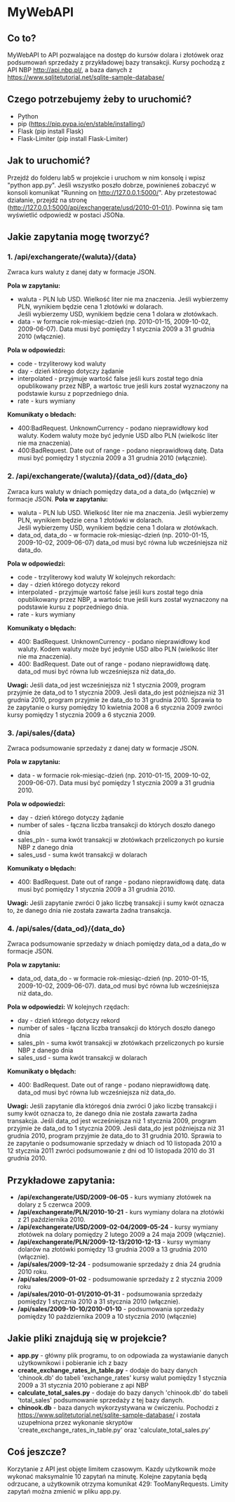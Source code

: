 # MyWebAPI
## Co to?
MyWebAPI to API pozwalające na dostęp do kursów dolara i złotówek oraz podsumowań sprzedaży z przykładowej bazy transakcji. Kursy pochodzą z API NBP http://api.nbp.pl/, a baza danych z https://www.sqlitetutorial.net/sqlite-sample-database/
## Czego potrzebujemy żeby to uruchomić?
- Python
- pip (https://pip.pypa.io/en/stable/installing/)
- Flask (pip install Flask)
- Flask-Limiter (pip install Flask-Limiter)
## Jak to uruchomić?
Przejdź do folderu lab5 w projekcie i uruchom w nim konsolę i wpisz "python app.py". 
Jeśli wszystko poszło dobrze, powinieneś zobaczyć w konsoli komunikat "Running on http://127.0.0.1:5000/".
Aby przetestować działanie, przejdź na stronę (http://127.0.0.1:5000/api/exchangerate/usd/2010-01-01/).
Powinna się tam wyświetlić odpowiedź w postaci JSONa.
## Jakie zapytania mogę tworzyć?
### 1. /api/exchangerate/{waluta}/{data}
Zwraca kurs waluty z danej daty w formacje JSON.

**Pola w zapytaniu:**  
- waluta - PLN lub USD. Wielkość liter nie ma znaczenia. Jeśli wybierzemy PLN, wynikiem będzie cena 1 złotówki w dolarach.  
Jeśli wybierzemy USD, wynikiem będzie cena 1 dolara w złotówkach.  
- data - w formacie rok-miesiąc-dzień (np. 2010-01-15, 2009-10-02, 2009-06-07). Data musi być pomiędzy 1 stycznia 2009 a 31 grudnia 2010 (włącznie).  

**Pola w odpowiedzi:**  
- code - trzyliterowy kod waluty  
- day - dzień którego dotyczy żądanie  
- interpolated - przyjmuje wartość false jeśli kurs został tego dnia opublikowany przez NBP, a wartośc true jeśli kurs został wyznaczony na podstawie kursu z poprzedniego dnia.  
- rate - kurs wymiany  

**Komunikaty o błedach:**
- 400:BadRequest. UnknownCurrency - podano nieprawidłowy kod waluty. Kodem waluty może być jedynie USD albo PLN (wielkośc liter nie ma znaczenia).
- 400:BadRequest. Date out of range - podano nieprawidłową datę. Data musi być pomiędzy 1 stycznia 2009 a 31 grudnia 2010 (włącznie).

### 2. /api/exchangerate/{waluta}/{data_od}/{data_do}
Zwraca kurs waluty w dniach pomiędzy data_od a data_do (włącznie) w formacje JSON.
**Pola w zapytaniu:**
- waluta - PLN lub USD. Wielkość liter nie ma znaczenia. Jeśli wybierzemy PLN, wynikiem będzie cena 1 złotówki w dolarach.  
Jeśli wybierzemy USD, wynikiem będzie cena 1 dolara w złotówkach.  
- data_od, data_do - w formacie rok-miesiąc-dzień (np. 2010-01-15, 2009-10-02, 2009-06-07)
data_od musi być równa lub wcześniejsza niż data_do.

**Pola w odpowiedzi:**
- code - trzyliterowy kod waluty
W kolejnych rekordach:
- day - dzień którego dotyczy rekord
- interpolated - przyjmuje wartość false jeśli kurs został tego dnia opublikowany przez NBP, a wartośc true jeśli kurs został wyznaczony na podstawie kursu z poprzedniego dnia.
- rate - kurs wymiany

**Komunikaty o błędach:**
- 400: BadRequest. UnknownCurrency - podano nieprawidłowy kod waluty. Kodem waluty może być jedynie USD albo PLN (wielkośc liter nie ma znaczenia).
- 400: BadRequest. Date out of range - podano nieprawidłową datę. data_od musi być równa lub wcześniejsza niż data_do.

**Uwagi:**
Jeśli data_od jest wcześniejsza niż 1 stycznia 2009, program przyjmie że data_od to 1 stycznia 2009. Jesli data_do jest późniejsza niż 31 grudnia 2010, program przyjmie że data_do to 31 grudnia 2010.
Sprawia to że zapytanie o kursy pomiędzy 10 kwietnia 2008 a 6 stycznia 2009 zwróci kursy pomiędzy 1 stycznia 2009 a 6 stycznia 2009.


### 3. /api/sales/{data}
Zwraca podsumowanie sprzedaży z danej daty w formacje JSON.

**Pola w zapytaniu:**
- data - w formacie rok-miesiąc-dzień (np. 2010-01-15, 2009-10-02, 2009-06-07). Data musi być pomiędzy 1 stycznia 2009 a 31 grudnia 2010.

**Pola w odpowiedzi:**
- day - dzień którego dotyczy żądanie
- number of sales - łączna liczba transakcji do których doszło danego dnia
- sales_pln - suma kwót transakcji w złotówkach przeliczonych po kursie NBP z danego dnia
- sales_usd - suma kwót transakcji w dolarach

**Komunikaty o błędach:**
- 400: BadRequest. Date out of range - podano nieprawidłową datę. data musi być pomiędzy 1 stycznia 2009 a 31 grudnia 2010.

**Uwagi:**
Jeśli zapytanie zwróci 0 jako liczbę transakcji i sumy kwót oznacza to, że danego dnia nie została zawarta żadna transakcja.

### 4. /api/sales/{data_od}/{data_do}
Zwraca podsumowanie sprzedaży w dniach pomiędzy data_od a data_do w formacje JSON.

**Pola w zapytaniu:**
- data_od, data_do - w formacie rok-miesiąc-dzień (np. 2010-01-15, 2009-10-02, 2009-06-07). data_od musi być równa lub wcześniejsza niż data_do.

**Pola w odpowiedzi:**
W kolejnych rzędach:
- day - dzień którego dotyczy rekord
- number of sales - łączna liczba transakcji do których doszło danego dnia
- sales_pln - suma kwót transakcji w złotówkach przeliczonych po kursie NBP z danego dnia
- sales_usd - suma kwót transakcji w dolarach

**Komunikaty o błędach:**
- 400: BadRequest. Date out of range - podano nieprawidłową datę. data_od musi być równa lub wcześniejsza niż data_do.

**Uwagi:**
Jeśli zapytanie dla któregoś dnia zwróci 0 jako liczbę transakcji i sumy kwót oznacza to, że danego dnia nie została zawarta żadna transakcja.
Jeśli data_od jest wcześniejsza niż 1 stycznia 2009, program przyjmie że data_od to 1 stycznia 2009. Jesli data_do jest późniejsza niż 31 grudnia 2010, program przyjmie że data_do to 31 grudnia 2010.
Sprawia to że zapytanie o podsumowanie sprzedaży w dniach od 10 listopada 2010 a 12 stycznia 2011 zwróci podsumowanie z dni od 10 listopada 2010 do 31 grudnia 2010.


## Przykładowe zapytania:
- **/api/exchangerate/USD/2009-06-05** - kurs wymiany złotówek na dolary z 5 czerwca 2009.
- **/api/exchangerate/PLN/2010-10-21** - kurs wymiany dolara na złotówki z 21 października 2010.
- **/api/exchangerate/USD/2009-02-04/2009-05-24** - kursy wymiany złotówek na dolary pomiędzy 2 lutego 2009 a 24 maja 2009 (włącznie).
- **/api/exchangerate/PLN/2009-12-13/2010-12-13** - kursy wymiany dolarów na złotówki pomiędzy 13 grudnia 2009 a 13 grudnia 2010 (włącznie).
- **/api/sales/2009-12-24** - podsumowanie sprzedaży z dnia 24 grudnia 2010 roku.
- **/api/sales/2009-01-02** - podsumowanie sprzedaży z 2 stycznia 2009 roku
- **/api/sales/2010-01-01/2010-01-31** - podsumowania sprzedaży pomiędzy 1 stycznia 2010 a 31 stycznia 2010 (włącznie).
- **/api/sales/2009-10-10/2010-01-10** - podsumowania sprzedaży pomiędzy 10 października 2009 a 10 stycznia 2010 (włącznie)

## Jakie pliki znajdują się w projekcie?
- **app.py** - główny plik programu, to on odpowiada za wystawianie danych użytkownikowi i pobieranie ich z bazy
- **create_exchange_rates_in_table.py** - dodaje do bazy danych 'chinook.db' do tabeli 'exchange_rates' kursy walut pomiędzy 1 stycznia 2009 a 31 stycznia 2010 pobierane z api NBP
- **calculate_total_sales.py** - dodaje do bazy danych 'chinook.db' do tabeli 'total_sales' podsumowanie sprzedaży z tej bazy danych.
- **chinook.db** - baza danych wykorzystywana w ćwiczeniu. Pochodzi z https://www.sqlitetutorial.net/sqlite-sample-database/ i została uzupełniona przez wykonanie skryptów 'create_exchange_rates_in_table.py' oraz 'calculate_total_sales.py' 

## Coś jeszcze?
Korzytanie z API jest objęte limitem czasowym. Kazdy użytkownik może wykonać maksymalnie 10 zapytań na minutę. Kolejne zapytania będą odrzucane, a użytkownik otrzyma komunikat 429: TooManyRequests. Limity zapytań można zmienić w pliku app.py.
